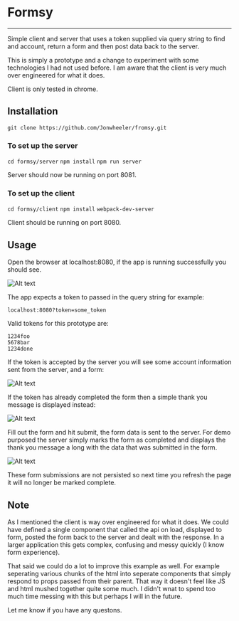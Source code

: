 # Formsy
----

Simple client and server that uses a token supplied via query string to find and 
account, return a form and then post data back to the server.

This is simply a prototype and a change to experiment with some technologies 
I had not used before. I am aware that the client is very much over engineered 
for what it does.

Client is only tested in chrome.

## Installation

`git clone https://github.com/Jonwheeler/fromsy.git`

### To set up the server

`cd formsy/server`
`npm install`
`npm run server`

Server should now be running on port 8081.

### To set up the client

`cd formsy/client`
`npm install`
`webpack-dev-server`

Client should be running on port 8080. 

## Usage

Open the browser at localhost:8080, if the app is running successfully you 
should see.

![Alt text]("https://www.dropbox.com/s/l894p9w5mutq1cw/invalid_token.png?dl=0" "Invalid token")

The app expects a token to passed in the query string for example:

`localhost:8080?token=some_token`

Valid tokens for this prototype are:

```
1234foo
5678bar
1234done
```

If the token is accepted by the server you will see some account information 
sent from the server, and a form:

![Alt text]("https://www.dropbox.com/s/kv6l4rjrf03n6wf/form.png?dl=0" "form")

If the token has already completed the form then a simple thank you message is 
displayed instead:

![Alt text]("https://www.dropbox.com/s/smelb75jsqrw6uz/prev_done.png?dl=0" "prev_done")

Fill out the form and hit submit, the form data is sent to the server. For demo
purposed the server simply marks the form as completed and displays the thank 
you message a long with the data that was submitted in the form.

![Alt text]("https://www.dropbox.com/s/c69u0qmmvaypehl/done.png?dl=0" "prev_done")

These form submissions are not persisted so next time you refresh the page it 
will no longer be marked complete.

## Note

As I mentioned the client is way over engineered for what it does. We could have
defined a single component that called the api on load, displayed to form, posted
the form back to the server and dealt with the response. In a larger application
this gets complex, confusing and messy quickly (I know form experience).

That said we could do a lot to improve this example as well. For example 
seperating various chunks of the html into seperate components that simply 
respond to props passed from their parent. That way it doesn't feel like JS and 
html mushed together quite some much. I didn't wnat to spend too much time 
messing with this but perhaps I will in the future.

Let me know if you have any questons.
